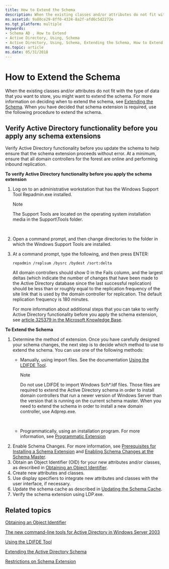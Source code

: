 ```yaml
---
title: How to Extend the Schema
description: When the existing classes and/or attributes do not fit with the type of data that you want to store, you might want to extend the schema.
ms.assetid: 9a80ce29-8ff0-4324-8a2f-afd6c5d2272e
ms.tgt_platform: multiple
keywords:
- Schema AD , How to Extend
- Active Directory, Using, Schema
- Active Directory, Using, Schema, Extending the Schema, How to Extend
ms.topic: article
ms.date: 05/31/2018
---
```


# How to Extend the Schema

When the existing classes and/or attributes do not fit with the type of data that you want to store, you might want to extend the schema. For more information on deciding when to extend the schema, see [Extending the Schema](extending-the-schema.md). When you have decided that schema extension is required, use the following procedure to extend the schema.

## Verify Active Directory functionality before you apply any schema extensions

Verify Active Directory functionality before you update the schema to help ensure that the schema extension proceeds without error. At a minimum, ensure that all domain controllers for the forest are online and performing inbound replication.

**To verify Active Directory functionality before you apply the schema extension**

1.  Log on to an administrative workstation that has the Windows Support Tool Repadmin.exe installed.
    > [!Note]  
    > The Support Tools are located on the operating system installation media in the Support\\Tools folder.

     

2.  Open a command prompt, and then change directories to the folder in which the Windows Support Tools are installed.
3.  At a command prompt, type the following, and then press ENTER:

    ``` syntax
    repadmin /replsum /bysrc /bydest /sort:delta
    ```

    All domain controllers should show 0 in the Fails column, and the largest deltas (which indicate the number of changes that have been made to the Active Directory database since the last successful replication) should be less than or roughly equal to the replication frequency of the site link that is used by the domain controller for replication. The default replication frequency is 180 minutes.

    For more information about additional steps that you can take to verify Active Directory functionality before you apply the schema extension, see [article 325379 in the Microsoft Knowledge Base](https://go.microsoft.com/fwlink/p/?linkid=71057).

**To Extend the Schema**

1.  Determine the method of extension. Once you have carefully designed your schema changes, the next step is to decide which method to use to extend the schema. You can use one of the following methods:
    -   Manually, using import files. See the documentation [Using the LDIFDE Tool](https://go.microsoft.com/fwlink/p/?linkid=83886).
        > [!Note]  
        > Do not use LDIFDE to import Windows Sch\*.ldf files. Those files are required to extend the Active Directory schema in order to install domain controllers that run a newer version of Windows Server than the version that is running on the current schema master. When you need to extend the schema in order to install a new domain controller, use Adprep.exe.

         

    -   Programmatically, using an installation program. For more information, see [Programmatic Extension](programmatic-extension.md)
2.  Enable Schema Changes. For more information, see [Prerequisites for Installing a Schema Extension](prerequisites-for-installing-a-schema-extension.md) and [Enabling Schema Changes at the Schema Master](enabling-schema-changes-at-the-schema-master.md).
3.  Obtain an Object Identifier (OID) for your new attributes and/or classes, as described in [Obtaining an Object Identifier](obtaining-an-object-identifier.md).
4.  Create new attributes and classes.
5.  Use display specifiers to integrate new attributes and classes with the user interface, if necessary.
6.  Update the schema cache as described in [Updating the Schema Cache](updating-the-schema-cache.md).
7.  Verify the schema extension using LDP.exe.

## Related topics

<dl> <dt>

[Obtaining an Object Identifier](obtaining-an-object-identifier.md)
</dt> <dt>

[The new command-line tools for Active Directory in Windows Server 2003](https://go.microsoft.com/fwlink/p/?linkid=83982)
</dt> <dt>

[Using the LDIFDE Tool](https://go.microsoft.com/fwlink/p/?linkid=83886)
</dt> <dt>

[Extending the Active Directory Schema](https://go.microsoft.com/fwlink/p/?linkid=83877)
</dt> <dt>

[Restrictions on Schema Extension](restrictions-on-schema-extension.md)
</dt> </dl>

 

 




